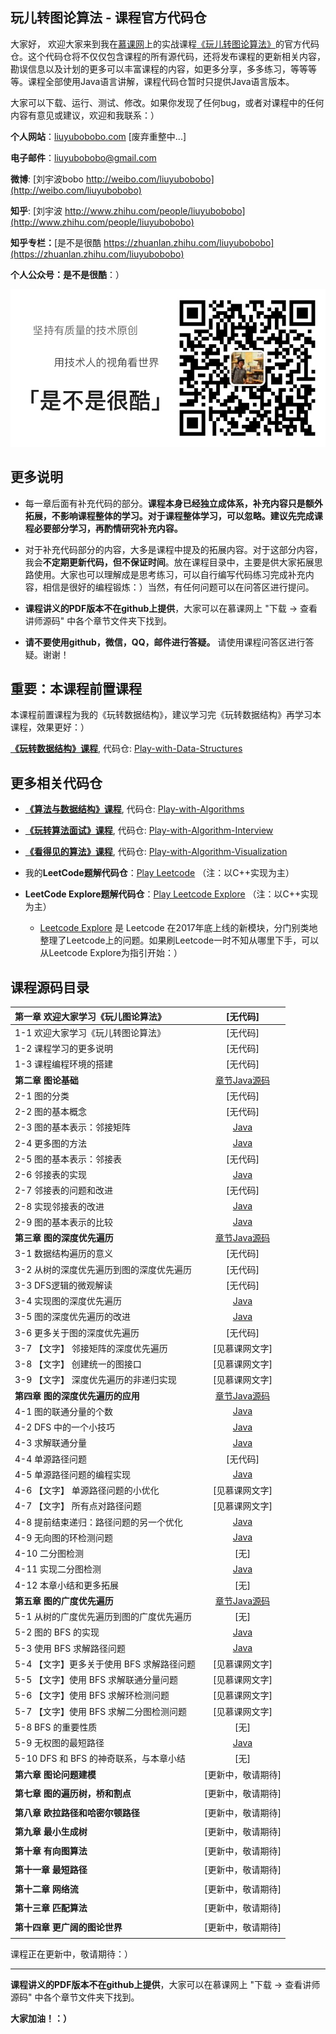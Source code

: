 ## 玩儿转图论算法 - 课程官方代码仓

大家好， 欢迎大家来到我在[慕课网](http://www.imooc.com/)上的实战课程[《玩儿转图论算法》]()的官方代码仓。这个代码仓将不仅仅包含课程的所有源代码，还将发布课程的更新相关内容，勘误信息以及计划的更多可以丰富课程的内容，如更多分享，多多练习，等等等等。课程全部使用Java语言讲解，课程代码仓暂时只提供Java语言版本。

大家可以下载、运行、测试、修改。如果你发现了任何bug，或者对课程中的任何内容有意见或建议，欢迎和我联系：）

**个人网站**：[liuyubobobo.com](http://liuyubobobo.com) [废弃重整中...]

**电子邮件**：[liuyubobobo@gmail.com](mailto:liuyubobobo@gmail.com)

**微博**: [刘宇波bobo http://weibo.com/liuyubobobo](http://weibo.com/liuyubobobo)

**知乎**: [刘宇波 http://www.zhihu.com/people/liuyubobobo](http://www.zhihu.com/people/liuyubobobo)

**知乎专栏：**[是不是很酷 https://zhuanlan.zhihu.com/liuyubobobo](https://zhuanlan.zhihu.com/liuyubobobo)

**个人公众号：是不是很酷**：）

![QRCode](qrcode.png)


## 更多说明

* 每一章后面有补充代码的部分。**课程本身已经独立成体系，补充内容只是额外拓展，不影响课程整体的学习。对于课程整体学习，可以忽略。建议先完成课程必要部分学习，再酌情研究补充内容。**

* 对于补充代码部分的内容，大多是课程中提及的拓展内容。对于这部分内容，我会**不定期更新代码，但不保证时间**。放在课程目录中，主要是供大家拓展思路使用。大家也可以理解成是思考练习，可以自行编写代码练习完成补充内容，相信是很好的编程锻炼：）当然，有任何问题可以在问答区进行提问。

* **课程讲义的PDF版本不在github上提供**，大家可以在慕课网上 "下载 -> 查看讲师源码" 中各个章节文件夹下找到。

* **请不要使用github，微信，QQ，邮件进行答疑。** 请使用课程问答区进行答疑。谢谢！

## 重要：本课程前置课程

本课程前置课程为我的《玩转数据结构》，建议学习完《玩转数据结构》再学习本课程，效果更好：）

[**《玩转数据结构》课程**](https://coding.imooc.com/class/207.html), 代码仓: [Play-with-Data-Structures](https://github.com/liuyubobobo/Play-with-Data-Structures)

## 更多相关代码仓

* [**《算法与数据结构》课程**](https://coding.imooc.com/class/71.html), 代码仓: [Play-with-Algorithms](https://github.com/liuyubobobo/Play-with-Algorithms)

* [**《玩转算法面试》课程**](https://coding.imooc.com/class/82.html), 代码仓: [Play-with-Algorithm-Interview](https://github.com/liuyubobobo/Play-with-Algorithm-Interview)

* [**《看得见的算法》课程**](https://coding.imooc.com/class/138.html), 代码仓: [Play-with-Algorithm-Visualization](https://github.com/liuyubobobo/Play-with-Algorithm-Visualization)

* 我的**LeetCode题解代码仓**：[Play Leetcode](https://github.com/liuyubobobo/Play-Leetcode) （注：以C++实现为主）

* **LeetCode Explore题解代码仓**：[Play Leetcode Explore](https://github.com/liuyubobobo/Play-Leetcode-Explore) （注：以C++实现为主）
    * [Leetcode Explore](https://leetcode.com/explore/) 是 Leetcode 在2017年底上线的新模块，分门别类地整理了Leetcode上的问题。如果刷Leetcode一时不知从哪里下手，可以从Leetcode Explore为指引开始：）

## 课程源码目录 

| **第一章 欢迎大家学习《玩儿图论算法》** | [无代码] | 
| :--- | :---: | 
| 1-1 欢迎大家学习《玩儿转图论算法》 | [无代码] |
| 1-2 课程学习的更多说明 | [无代码] |
| 1-3 课程编程环境的搭建 | [无代码] |
| **第二章 图论基础** | [章节Java源码](02-Graph-Basics/) |
| 2-1 图的分类 | [无代码] |
| 2-2 图的基本概念 | [无代码] |
| 2-3 图的基本表示：邻接矩阵 | [Java](02-Graph-Basics/03-Adjacency-Matrix/src/) |
| 2-4 更多图的方法 | [Java](02-Graph-Basics/04-Other-Methods-in-Graph/src/) |
| 2-5 图的基本表示：邻接表 | [无代码] |
| 2-6 邻接表的实现| [Java](02-Graph-Basics/06-Adjacency-List/src/) |
| 2-7 邻接表的问题和改进 | [无代码] |
| 2-8 实现邻接表的改进 | [Java](02-Graph-Basics/08-Adjacency-Set/src/) |
| 2-9 图的基本表示的比较 | [Java](02-Graph-Basics/09-Graph-Representation-Comparation/src/) |
| **第三章 图的深度优先遍历** | [章节Java源码](03-Graph-DFS/) |
| 3-1 数据结构遍历的意义 | [无代码] |
| 3-2 从树的深度优先遍历到图的深度优先遍历 | [无代码] |
| 3-3 DFS逻辑的微观解读 | [无代码] |
| 3-4 实现图的深度优先遍历 | [Java](03-Graph-DFS/04-Graph-DFS-Implementation/src/) |
| 3-5 图的深度优先遍历的改进 | [Java](03-Graph-DFS/05-Graph-DFS-Improvement/src/) |
| 3-6 更多关于图的深度优先遍历 | [无代码] |
| 3-7 【文字】 邻接矩阵的深度优先遍历 | [见慕课网文字] |
| 3-8 【文字】 创建统一的图接口 | [见慕课网文字] |
| 3-9 【文字】 深度优先遍历的非递归实现 | [见慕课网文字] |
| **第四章 图的深度优先遍历的应用** | [章节Java源码](04-Graph-DFS-Applications/)  |
| 4-1 图的联通分量的个数 | [Java](04-Graph-DFS-Applications/01-Connected-Components-Count/src/) |
| 4-2 DFS 中的一个小技巧 | [Java](04-Graph-DFS-Applications/02-Connected-Components/src/) |
| 4-3 求解联通分量 | [Java](04-Graph-DFS-Applications/03-More-about-Connected-Components/src/) |
| 4-4 单源路径问题 | [无代码] |
| 4-5 单源路径问题的编程实现 | [Java](04-Graph-DFS-Applications/05-Single-Source-Path/src/) |
| 4-6 【文字】 单源路径问题的小优化 | [见慕课网文字] |
| 4-7 【文字】 所有点对路径问题 | [见慕课网文字] |
| 4-8 提前结束递归：路径问题的另一个优化 | [Java](04-Graph-DFS-Applications/08-Path-Improvement/src/) |
| 4-9 无向图的环检测问题 | [Java](04-Graph-DFS-Applications/09-Cycle-Detection/src/) |
| 4-10 二分图检测 | [无] |
| 4-11 实现二分图检测 | [Java](04-Graph-DFS-Applications/11-Bipartition-Detection/src/) |
| 4-12 本章小结和更多拓展 | [无] |
| **第五章 图的广度优先遍历** | [章节Java源码](05-Graph-BFS/)  |
| 5-1 从树的广度优先遍历到图的广度优先遍历 | [无] |
| 5-2 图的 BFS 的实现 | [Java](05-Graph-BFS/02-BFS/) |
| 5-3 使用 BFS 求解路径问题 | [Java](05-Graph-BFS/03-Single-Source-Path-BFS/) |
| 5-4 【文字】更多关于使用 BFS 求解路径问题 | [见慕课网文字] |
| 5-5 【文字】使用 BFS 求解联通分量问题 | [见慕课网文字] |
| 5-6 【文字】使用 BFS 求解环检测问题 | [见慕课网文字] |
| 5-7 【文字】使用 BFS 求解二分图检测问题 | [见慕课网文字] |
| 5-8 BFS 的重要性质 | [无] |
| 5-9 无权图的最短路径 | [Java](05-Graph-BFS/09-Unweighted-Shortest-Path/) |
| 5-10 DFS 和 BFS 的神奇联系，与本章小结 | [无] |
| **第六章 图论问题建模** | [更新中，敬请期待] |
| | |
| **第七章 图的遍历树，桥和割点** | [更新中，敬请期待] |
| | |
| **第八章 欧拉路径和哈密尔顿路径** | [更新中，敬请期待] |
| | |
| **第九章 最小生成树** | [更新中，敬请期待] |
| | |
| **第十章 有向图算法** | [更新中，敬请期待] |
| | |
| **第十一章 最短路径** | [更新中，敬请期待] |
| | |
| **第十二章 网络流** | [更新中，敬请期待] |
| | |
| **第十三章 匹配算法** | [更新中，敬请期待] |
| | |
| **第十四章 更广阔的图论世界** | [更新中，敬请期待] |
| | |


课程正在更新中，敬请期待：）

---

**课程讲义的PDF版本不在github上提供**，大家可以在慕课网上 "下载 -> 查看讲师源码" 中各个章节文件夹下找到。

**大家加油！：）**
